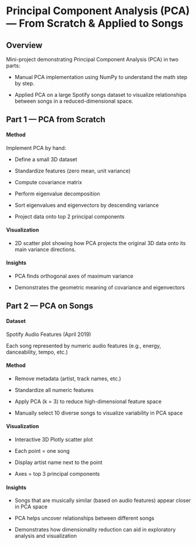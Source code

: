 # Principal Component Analysis (PCA) — From Scratch & Applied to Songs

## Overview

Mini-project demonstrating Principal Component Analysis (PCA) in two parts:

- Manual PCA implementation using NumPy to understand the math step by step.

- Applied PCA on a large Spotify songs dataset to visualize relationships between songs in a reduced-dimensional space.

## Part 1 — PCA from Scratch

#### Method

Implement PCA by hand:

- Define a small 3D dataset

- Standardize features (zero mean, unit variance)

- Compute covariance matrix

- Perform eigenvalue decomposition

- Sort eigenvalues and eigenvectors by descending variance

- Project data onto top 2 principal components

#### Visualization

- 2D scatter plot showing how PCA projects the original 3D data onto its main variance directions.

#### Insights

- PCA finds orthogonal axes of maximum variance

- Demonstrates the geometric meaning of covariance and eigenvectors

## Part 2 — PCA on Songs

#### Dataset

Spotify Audio Features (April 2019)

Each song represented by numeric audio features (e.g., energy, danceability, tempo, etc.)

#### Method

- Remove metadata (artist, track names, etc.)

- Standardize all numeric features

- Apply PCA (k = 3) to reduce high-dimensional feature space

- Manually select 10 diverse songs to visualize variability in PCA space

#### Visualization

- Interactive 3D Plotly scatter plot

- Each point = one song

- Display artist name next to the point

- Axes = top 3 principal components

#### Insights

- Songs that are musically similar (based on audio features) appear closer in PCA space

- PCA helps uncover relationships between different songs

- Demonstrates how dimensionality reduction can aid in exploratory analysis and visualization